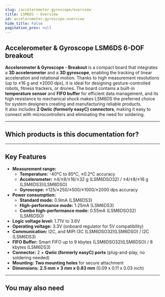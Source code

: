 ```yaml
---
slug: /accelerometer-gyroscope/overview
title: LSM6DS – Overview
id: accelerometer-gyroscope-overview 
hide_title: False
pagination_prev: null
---
```


## Accelerometer & Gyroscope LSM6DS 6-DOF breakout

**Accelerometer & Gyroscope - Breakout** is a compact board that integrates a **3D accelerometer** and a **3D gyroscope**, enabling the tracking of linear acceleration and rotational motion. Thanks to high measurement resolutions (up to ±16 g and ±2000 dps), it is ideal for designing gesture-controlled robots, fitness trackers, or drones. The board contains a built-in **temperature sensor** and **FIFO buffer** for efficient data management, and its high resistance to mechanical shock makes LSM6DS the preferred choice for system designers creating and manufacturing reliable products.  
It also includes **2 Qwiic (formerly easyC) connectors**, making it easy to connect with microcontrollers and eliminating the need for soldering.
<CenteredImage src="/img/accelerometer-gyroscope/333115.jpg" alt="Accelerometer & Gyroscope LSM6DS 6-DOF breakout" caption="Accelerometer & Gyroscope LSM6DS 6-DOF breakout" />

---

## Which products is this documentation for?

<QuickLink 
  title="Accelerometer & Gyroscope LSM6DS3 6-DOF breakout" 
  description="333115"
  url="https://soldered.com/product/accelerometer-gyroscope-lsm6ds3-6-dof-breakout/"
  image="/img/accelerometer-gyroscope/333115.jpg" 
/>

<QuickLink 
  title="Accelerometer & Gyroscope LSM6DSO32 6-DOF breakout" 
  description="333129"
  url="https://soldered.com/product/accelerometer-gyroscope-lsm6dso32-6-dof-breakout/"
  image="/img/accelerometer-gyroscope/333129.jpg" 
/>

<QuickLink 
  title="Accelerometer & Gyroscope LSM6DSO 6-DOF breakout" 
  description="333301"
  url="https://soldered.com/product/accelerometer-gyroscope-lsm6dso-6-dof-breakout/"
  image="/img/accelerometer-gyroscope/333301.jpg" 
/>

---

## Key Features

- **Measurement range:**  
  - **Temperature:** -40°C to 85°C, ±0.2°C accuracy  
  - **Accelerometer:** ±4/±8/±16/±32 g (LSM6DSO32) / ±4/±8/±16 g (LSM6DS3)(LSM6DSO) 
  - **Gyroscope:**  ±125/±250/±500/±1000/±2000 dps accuracy        
- **Power consumption:**  
  - **Standard mode:** 0.9mA (LSM6DS3)
  - **High-performance mode:** 1.25mA (LSM6DS3)  
  - **Combo high-performance mode:** 0.55mA (LSM6DSO32)(LSM6DSO) 
- **Logic voltage level:** 1.71V to 3.6V  
- **Operating voltage:** 3.3V (onboard regulator for 5V compatibility)  
- **Communication:**  I2C, and MIPI I3C (LSM6DSO32)(LSM6DSO) / I2C (LSM6DS3)  
- **FIFO Buffer:** Smart FIFO up to 9 kbytes (LSM6DSO32)(LSM6DSO) / 8 kbytes (LSM6DS3)
- **Connector:** 2 × **Qwiic (formerly easyC) ports** (plug-and-play, no soldering needed)  
- **Mounting:** **Two mounting holes** for secure attachment  
- **Dimensions:** **2.5 mm × 3 mm x 0.83 mm**  (0.09 x 0.11 x 0.03 inch) 

---

## You may also need

<QuickLink 
  title="Qwiic cable" 
  description="Qwiic (formerly easyC) compatible cables with connectors on both ends, available in various lengths."
  url="https://soldered.com/product/easyc-cable/"
  image="/img/333311.webp" 
/>